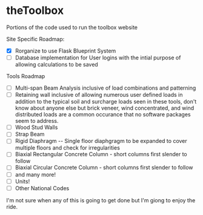 # theToolbox
Portions of the code used to run the toolbox website


Site Specific Roadmap:
- [x] Rorganize to use Flask Blueprint System
- [ ] Database implementation for User logins with the intial purpose of allowing calculations to be saved 

Tools Roadmap
- [ ] Multi-span Beam Analysis inclusive of load combinations and patterning
- [ ] Retaining wall inclusive of allowing numerous user defined loads in addition to the typical soil and surcharge loads seen in these tools, don't know about anyone else but brick veneer, wind concentrated, and wind distributed loads are a common occurance that no software packages seem to address.
- [ ] Wood Stud Walls
- [ ] Strap Beam
- [ ] Rigid Diaphragm -- Single floor diaphgragm to be expanded to cover multiple floors and check for irregularities
- [ ] Biaxial Rectangular Concrete Column - short columns first slender to follow
- [ ] Biaxial Circular Concrete Column - short columns first slender to follow
- [ ] and many more!
- [ ] Units! 
- [ ] Other National Codes

I'm not sure when any of this is going to get done but I'm giong to enjoy the ride.
